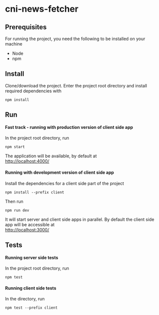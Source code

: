 # cni-news-fetcher
## Prerequisites
For running the project, you need the following to be installed on your machine

* Node
* npm

## Install
Clone/download the project. Enter the project root directory and install required dependencies with
```
npm install
```

## Run
#### Fast track - running with production version of client side app
In the project root directory, run
```
npm start
```
The application will be available, by default at <br>
[http://localhost:4000/]()

#### Running with development version of client side app
Install the dependencies for a client side part of the project
```
npm install --prefix client
```
Then run
```
npm run dev
```

It will start server and client side apps in parallel. By default the client side app will be accessible at <br>
[http://localhost:3000/]()

## Tests
#### Running server side tests
In the project root directory, run
```
npm test
```
#### Running client side tests
In the directory, run
```
npm test --prefix client
```
